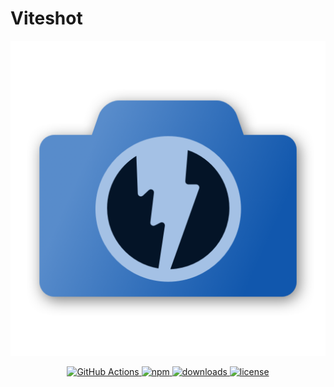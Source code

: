 # Viteshot

![logo](./logo.png)

<p align="center">
  <a href="https://circleci.com/gh/zenclabs/viteshot/tree/master">
    <img src="https://github.com/zenclabs/viteshot/actions/workflows/screenshot/badge.svg" alt="GitHub Actions" />
  </a>
  <a href="https://www.npmjs.com/package/viteshot">
    <img src="https://badge.fury.io/js/viteshot.svg" alt="npm" />
  </a>
  <a href="https://www.npmjs.com/package/viteshot">
    <img src="https://img.shields.io/npm/dt/viteshot.svg" alt="downloads" />
  </a>
  <a href="https://www.npmjs.com/package/viteshot">
    <img src="https://img.shields.io/npm/l/viteshot.svg" alt="license" />
  </a>
</p>
